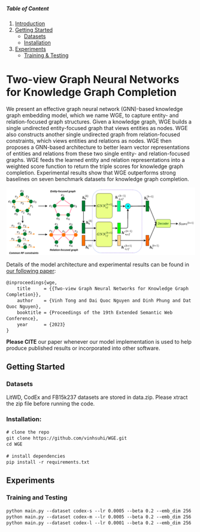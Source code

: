 ##### Table of Content

1. [Introduction](#two-view-graph-neural-networks-for-knowledge-graph-completion)
1. [Getting Started](#getting-started)
    - [Datasets](#datasets)
    - [Installation](#installation)
1. [Experiments](#experiments)
    - [Training & Testing](#training-and-testing)


# Two-view Graph Neural Networks for Knowledge Graph Completion

We present an effective graph neural network (GNN)-based knowledge graph embedding model, which we name WGE, to capture entity- and relation-focused graph structures. Given a knowledge graph, WGE builds a single undirected entity-focused graph that views entities as nodes. WGE also constructs another single undirected graph from relation-focused constraints, which views entities and relations as nodes. WGE then proposes a GNN-based architecture to better learn vector representations of entities and relations from these two single entity- and relation-focused graphs. WGE feeds the learned entity and relation representations into a weighted score function to return the triple scores for knowledge graph completion. Experimental results show that WGE outperforms strong baselines on seven benchmark datasets for knowledge graph completion.  

<img src="./figs/model.png" width="800">


Details of the model architecture and experimental results can be found in [our following paper](https://arxiv.org/abs/2112.09231):

```
@inproceedings{wge,
    title     = {{Two-view Graph Neural Networks for Knowledge Graph Completion}},
    author    = {Vinh Tong and Dai Quoc Nguyen and Dinh Phung and Dat Quoc Nguyen},
    booktitle = {Proceedings of the 19th Extended Semantic Web Conference},
    year      = {2023}
}
```
**Please CITE** our paper whenever our model implementation is used to help produce published results or incorporated into other software.

## Getting Started

### Datasets
LitWD, CodEx and FB15k237 datasets are stored in data.zip. 
Please xtract the zip file before running the code.

### Installation:
```
# clone the repo
git clone https://github.com/vinhsuhi/WGE.git
cd WGE

# install dependencies
pip install -r requirements.txt
```


## Experiments
### Training and Testing
```
python main.py --dataset codex-s --lr 0.0005 --beta 0.2 --emb_dim 256
python main.py --dataset codex-m --lr 0.0005 --beta 0.2 --emb_dim 256
python main.py --dataset codex-l --lr 0.0001 --beta 0.2 --emb_dim 256
```

